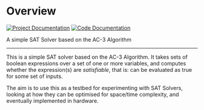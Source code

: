 
# Overview

[![Project Documentation](https://readthedocs.org/projects/simple-sat-solver/badge/?version=latest)](http://simple-sat-solver.readthedocs.io/en/latest/overview)
[![Code Documentation](https://codedocs.xyz/ben-marshall/sat-solver.svg)](https://codedocs.xyz/ben-marshall/sat-solver/)

A simple SAT Solver based on the AC-3 Algorithm

---

This is a simple SAT solver based on the AC-3 Algorithm. It takes sets of
boolean expressions over a set of one or more variables, and computes whether
the expression(s) are *satisfiable*, that is: can be evaluated as true for
some set of inputs.

The aim is to use this as a testbed for experimenting with SAT Solvers,
looking at how they can be optimised for space/time complexity, and eventually
implemented in hardware.
